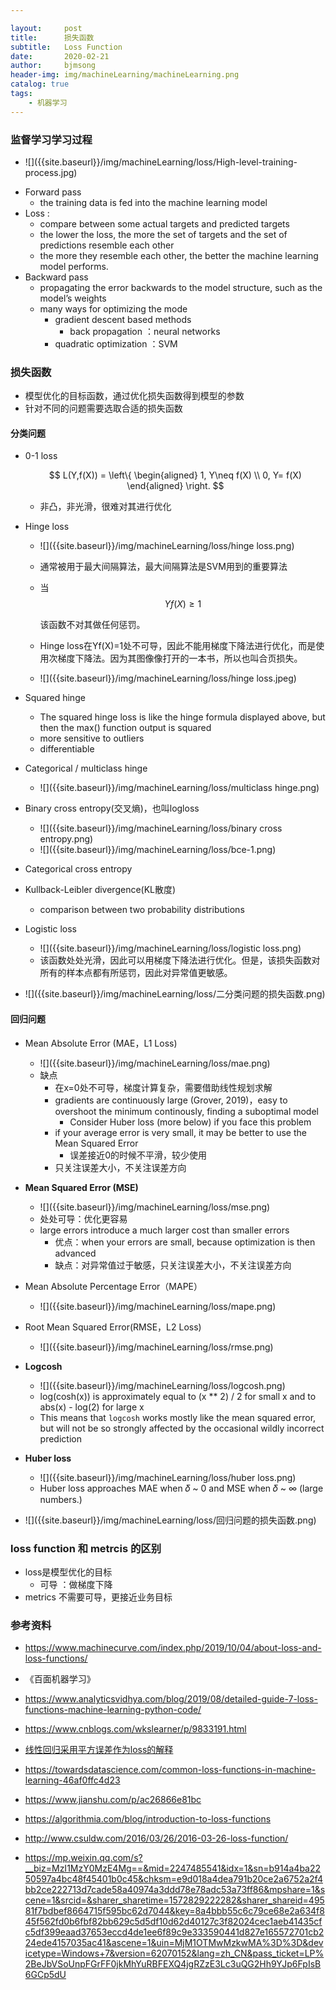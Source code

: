 ```yaml
---

layout:     post
title:      损失函数
subtitle:   Loss Function
date:       2020-02-21
author:     bjmsong
header-img: img/machineLearning/machineLearning.png
catalog: true
tags:
    - 机器学习
---
```




### 监督学习学习过程

<ul> 
<li markdown="1"> 
![]({{site.baseurl}}/img/machineLearning/loss/High-level-training-process.jpg) 
</li> 
</ul>

- Forward pass 
  - the training data is fed into the machine learning model 
- Loss :
  - compare between some actual targets and predicted targets
  - the lower the loss, the more the set of targets and the set of predictions resemble each other
  - the more they resemble each other, the better the machine learning model performs.
- Backward pass
  - propagating the error backwards to the model structure, such as the model’s weights
  - many ways for optimizing the mode
    - gradient descent based methods
      - back propagation ：neural networks
    - quadratic optimization ：SVM





### 损失函数

- 模型优化的目标函数，通过优化损失函数得到模型的参数
- 针对不同的问题需要选取合适的损失函数

#### 分类问题

- 0-1 loss
  
  $$
  L(Y,f(X)) = \left\{
  \begin{aligned}
  1, Y\neq f(X) \\
  0, Y= f(X)
  \end{aligned}
  \right.
  $$
  
  - 非凸，非光滑，很难对其进行优化


- Hinge loss
  <ul> 
  <li markdown="1"> 
  ![]({{site.baseurl}}/img/machineLearning/loss/hinge loss.png) 
  </li>
  </ul>
  
  - 通常被用于最大间隔算法，最大间隔算法是SVM用到的重要算法
  
  - 当
    $$
    Yf(X)\geq 1
    $$
  
    该函数不对其做任何惩罚。
  
  - Hinge loss在Yf(X)=1处不可导，因此不能用梯度下降法进行优化，而是使用次梯度下降法。因为其图像像打开的一本书，所以也叫合页损失。
  
  <ul> 
  <li markdown="1"> 
  ![]({{site.baseurl}}/img/machineLearning/loss/hinge loss.jpeg) 
  </li> 
  </ul> 
  
- Squared hinge

  - The squared hinge loss is like the hinge formula displayed above, but then the max() function output is squared
  - more sensitive to outliers
  - differentiable

- Categorical / multiclass hinge

  <ul> 
  <li markdown="1"> 
  ![]({{site.baseurl}}/img/machineLearning/loss/multiclass hinge.png) 
  </li> 
  </ul> 

- Binary cross entropy(交叉熵)，也叫logloss

  <ul> 
  <li markdown="1"> 
  ![]({{site.baseurl}}/img/machineLearning/loss/binary cross entropy.png) 
  </li> 
  </ul> 

  <ul> 
  <li markdown="1"> 
  ![]({{site.baseurl}}/img/machineLearning/loss/bce-1.png) 
  </li> 
  </ul> 

- Categorical cross entropy

- Kullback-Leibler divergence(KL散度)

  - comparison between two probability distributions

- Logistic loss

  <ul> 
  <li markdown="1"> 
  ![]({{site.baseurl}}/img/machineLearning/loss/logistic loss.png) 
  </li> 
  </ul> 
  
  - 该函数处处光滑，因此可以用梯度下降法进行优化。但是，该损失函数对所有的样本点都有所惩罚，因此对异常值更敏感。

<ul> 
<li markdown="1"> 
![]({{site.baseurl}}/img/machineLearning/loss/二分类问题的损失函数.png) 
</li> 
</ul> 



#### 回归问题

- Mean Absolute Error (MAE，L1 Loss)

  <ul> 
  <li markdown="1"> 
  ![]({{site.baseurl}}/img/machineLearning/loss/mae.png) 
  </li> 
  </ul> 

  - 缺点
    - 在x=0处不可导，梯度计算复杂，需要借助线性规划求解
    - gradients are continuously large (Grover, 2019)，easy to overshoot the minimum continously, finding a suboptimal model
      - Consider Huber loss (more below) if you face this problem
    - if your average error is very small, it may be better to use the Mean Squared Error
      - 误差接近0的时候不平滑，较少使用
    - 只关注误差大小，不关注误差方向

- **Mean Squared Error (MSE)**

  <ul> 
  <li markdown="1"> 
  ![]({{site.baseurl}}/img/machineLearning/loss/mse.png) 
  </li> 
  </ul> 

  - 处处可导：优化更容易
  - large errors introduce a much larger cost than smaller errors
    - 优点：when your errors are small, because optimization is then advanced
    - 缺点：对异常值过于敏感，只关注误差大小，不关注误差方向

- Mean Absolute Percentage Error（MAPE）

  <ul> 
  <li markdown="1"> 
  ![]({{site.baseurl}}/img/machineLearning/loss/mape.png) 
  </li> 
  </ul> 

- Root Mean Squared Error(RMSE，L2 Loss)

  <ul> 
  <li markdown="1"> 
  ![]({{site.baseurl}}/img/machineLearning/loss/rmse.png) 
  </li> 
  </ul> 

- **Logcosh**

  <ul> 
  <li markdown="1"> 
  ![]({{site.baseurl}}/img/machineLearning/loss/logcosh.png) 
  </li> 
  </ul> 

  - log(cosh(x)) is approximately equal to (x ** 2) / 2 for small x and to abs(x) - log(2) for large x
  - This means that `logcosh` works mostly like the mean squared error, but will not be so strongly affected by the occasional wildly incorrect prediction

- **Huber loss**

  <ul> 
  <li markdown="1"> 
  ![]({{site.baseurl}}/img/machineLearning/loss/huber loss.png) 
  </li> 
  </ul> 

  - Huber loss approaches MAE when 𝛿 ~ 0 and MSE when 𝛿 ~ ∞ (large numbers.)

<ul> 
<li markdown="1"> 
![]({{site.baseurl}}/img/machineLearning/loss/回归问题的损失函数.png) 
</li> 
</ul> 





### loss function 和 metrcis 的区别

- loss是模型优化的目标
  - 可导 ：做梯度下降
- metrics 不需要可导，更接近业务目标



### 参考资料

- https://www.machinecurve.com/index.php/2019/10/04/about-loss-and-loss-functions/

- 《百面机器学习》

- https://www.analyticsvidhya.com/blog/2019/08/detailed-guide-7-loss-functions-machine-learning-python-code/

- https://www.cnblogs.com/wkslearner/p/9833191.html

- [线性回归采用平方误差作为loss的解释](https://mp.weixin.qq.com/s?__biz=MzU0NzAxNTYyMQ==&mid=2247483916&idx=1&sn=96ea01f6bc4c018a11dfc677b1c2ed81&chksm=fb559ca6cc2215b03263442a7cccc39b5afd5c1a3f61ecc188e653686f9d77ecabdc2e4d338c&mpshare=1&scene=1&srcid=1217RBU9Qs1IY8OtPTXkMQvF#rd)

- https://towardsdatascience.com/common-loss-functions-in-machine-learning-46af0ffc4d23

- https://www.jianshu.com/p/ac26866e81bc

- https://algorithmia.com/blog/introduction-to-loss-functions

- http://www.csuldw.com/2016/03/26/2016-03-26-loss-function/

- https://mp.weixin.qq.com/s?__biz=MzI1MzY0MzE4Mg==&mid=2247485541&idx=1&sn=b914a4ba2250597a4bc48f45401b0c45&chksm=e9d018a4dea791b20ce2a6752a2f4bb2ce222713d7cade58a40974a3ddd78e78adc53a73ff86&mpshare=1&scene=1&srcid=&sharer_sharetime=1572829222282&sharer_shareid=49581f7bdbef8664715f595bc62d7044&key=8a4bbb55c6c79ce68e2a634f845f562fd0b6fbf82bb629c5d5df10d62d40127c3f82024cec1aeb41435cfc5df399eaad37653eccd4de1ee6f89c9e333590441d827e165572701cb224ede4157035ac41&ascene=1&uin=MjM1OTMwMzkwMA%3D%3D&devicetype=Windows+7&version=62070152&lang=zh_CN&pass_ticket=LP%2BeJbVSoUnpFGrFF0jkMhYuRBFEXQ4jgRZzE3Lc3uQG2Hh9YJp6FpIsB6GCp5dU

  

